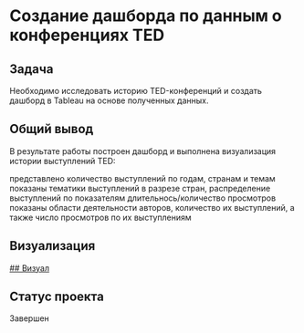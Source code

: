 # Создание дашборда по  данным о конференциях TED



## Задача
Необходимо исследовать историю TED-конференций и создать дашборд в Tableau на основе полученных данных.



## Общий вывод
В результате работы построен дашборд и выполнена визуализация истории выступлений TED:

представлено количество выступлений по годам, странам и темам
показаны тематики выступлений в разрезе стран, распределение выступлений по показателям длительнось/количество просмотров
показаны области деятельности авторов, количество их выступлений, а также число просмотров по их выступлениям

## Визуализация
[## Визуал](https://public.tableau.com/app/profile/maks.s2569/viz/_Tableau_17127464619780/sheet21?publish=yes)

## Статус проекта
Завершен
